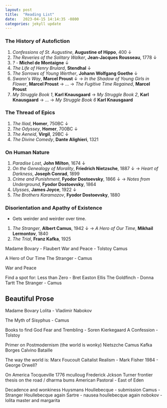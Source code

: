 ```yaml
---
layout: post
title:  "Reading List"
date:   2023-04-15 14:14:35 -0800
categories: jekyll update
---
```


### The History of Autofiction
1. *Confessions of St. Augustine*, **Augustine of Hippo**, 400 &darr;
2. *The Reveries of the Solitary Walker*, **Jean-Jacques Rousseau**, 1778 &darr;
3. *?* - **Michel de Montaigne** &darr;
4. *The Life of Henry Brulard*, **Stendhal** &darr;
5. *The Sorrows of Young Werther*, **Johann Wolfgang Goethe** &darr;
6. *Swann's Way*, **Marcel Proust** &darr; &rarr; *In the Shadow of Young Girls in Flower*, **Marcel Proust** &rarr; ... &rarr; *The Fugitive Time Regained*, **Marcel Proust** 
7. *My Struggle Book 1*, **Karl Knausgaard** &rarr; *My Struggle Book 2*, **Karl Knausgaard** &rarr; ... &rarr; *My Struggle Book 6* **Karl Knausgaard**

### The Thread of Epics
1. *The Iliad*, **Homer**, 750BC &darr;
2. *The Odyssey*, **Homer**, 700BC &darr;
3. *The Aeneid*, **Virgil**, 29BC &darr;
4. *The Divine Comedy*, **Dante Alighieri**, 1321 

### On Human Nature
1. *Paradise Lost*, **John Milton**, 1674 &darr;
2. *On the Genealogy of Morality*, **Friedrich Nietzsche**, 1887 &darr; &rarr; *Heart of Darkness*, **Joseph Conrad**, 1899
3. *Crime and Punishment*, **Fyodor Dostoevsky**, 1866 &darr; &rarr; *Notes from Underground*, **Fyodor Dostoevsky**, 1864
4. *Ulysses*, **James Joyce**, 1922 &darr; 
5. *The Brothers Karamazov*, **Fyodor Dostoevsky**, 1880

### Disorientation and Apathy of Existence
* Gets weirder and weirder over time.
1. *The Stranger*, **Albert Camus**, 1942 &darr; &rarr; *A Hero of Our Time*, **Mikhail Lermontov**, 1840
2. *The Trial*, **Franz Kafka**, 1925





Madame Bovary - Flaubert
War and Peace - Tolstoy
Camus

A Hero of Our Time
The Stranger - Camus




War and Peace





Find a spot for:
Less than Zero - Bret Easton Ellis
The Goldfinch - Donna Tartt
The Stranger - Camus

## Beautiful Prose
Madame Bovary
Lolita - Vladimir Nabokov


The Myth of Sisyphus - Camus

Books to find God
Fear and Trembling - Soren Kierkegaard
A Confession - Tolstoy



Primer on Postmodernism (the world is wonky)
Nietszche 
Camus
Kafka
Borges
Calvino
Bataille

The way the world is:
Marx
Foucoult
Caitalist Realism - Mark Fisher
1984 - George Orwell?

On America
Tocqueville
1776 mculloug
Frederick Jckson Turner frontier thesis
on the road / dharma bums
American Pastoral - 
East of Eden


Decadence and wonkiness
Huysmans
Houllebecque - submission
Camus - Stranger
Houllebecque again
Sartre - nausea
houllebecque again
nobokov - lolita
master and margarita

